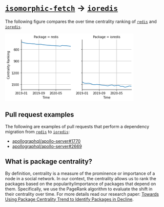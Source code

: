 # [`isomorphic-fetch`](https://www.npmjs.com/package/redis) -> [`ioredis`](https://www.npmjs.com/package/ioredis)

The following figure compares the over time centrality ranking of [`redis`](https://www.npmjs.com/package/redis) and [`ioredis`](https://www.npmjs.com/package/ioredis).

![the centrality of redis and ioredis](../figs/redis_ioredis.png)

## Pull request examples

The following are examples of pull requests that perform a dependency migration from [`redis`](https://www.npmjs.com/package/redis) to [`ioredis`](https://www.npmjs.com/package/ioredis):

- [apollographql/apollo-server#1770](https://github.com/apollographql/apollo-server/pull/1770)
- [apollographql/apollo-server#2669](https://github.com/apollographql/apollo-server/pull/2669)

## What is package centrality?

By definition, centrality is a measure of the prominence or importance of a node in a social network.
In our context, the centrality allows us to rank the packages based on the popularity/importance of packages that depend on them.
Specifically, we use the PageRank algorithm to evaluate the shift in their centrality over time.
For more details read our research paper: [Towards Using Package Centrality Trend to Identify Packages in Decline](https://arxiv.org/abs/2107.10168).
